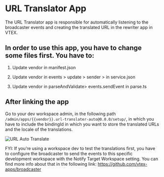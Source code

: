 # URL Translator App


The URL Translator app is responsible for automatically listening to the broadcaster events and creating the translated URL in the rewriter app in VTEX. 

## In order to use this app, you have to change some files first. You have to:

1) Update vendor in manifest.json

2) Update vendor in events > update > sender > in service.json

3) Update vendor in parseAndValidate> events.sendEvent in parse.ts

## After linking the app 
Go to your dev workspace admin, in the following path `/admin/apps/{{vendor}}.url-translater-auto@0.0.0/setup/`, in which you have to include the bindingId in which you want to store the translated URLs and the locale of the translations.

![URL Auto Translate](https://github.com/edubarbo/URL-Translator/assets/111549347/c672b664-f363-45c6-a73e-9abf9971b817)

FYI: If you’re using a workspace dev to test the translations first, you have to configure the broadcaster to send the events to this specific development workspace with the Notify Target Workspace setting. You can find more info about that in the following link: https://github.com/vtex-apps/broadcaster


